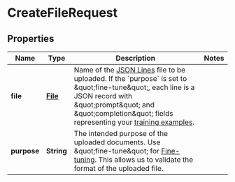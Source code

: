 # CreateFileRequest

## Properties
Name | Type | Description | Notes
------------ | ------------- | ------------- | -------------
**file** | [**File**](File.md) | Name of the [JSON Lines](https://jsonlines.readthedocs.io/en/latest/) file to be uploaded.  If the &#x60;purpose&#x60; is set to \&quot;fine-tune\&quot;, each line is a JSON record with \&quot;prompt\&quot; and \&quot;completion\&quot; fields representing your [training examples](/docs/guides/fine-tuning/prepare-training-data).  | 
**purpose** | **String** | The intended purpose of the uploaded documents.  Use \&quot;fine-tune\&quot; for [Fine-tuning](/docs/api-reference/fine-tunes). This allows us to validate the format of the uploaded file.  | 
